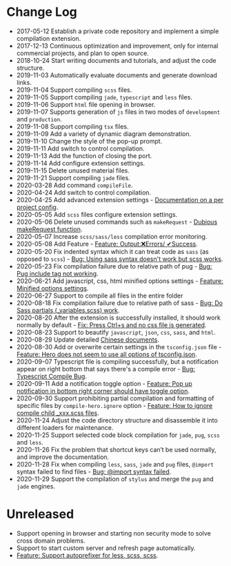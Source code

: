 # Change Log

- 2017-05-12 Establish a private code repository and implement a simple compilation extension.
- 2017-12-13 Continuous optimization and improvement, only for internal commercial projects, and plan to open source.
- 2018-10-24 Start writing documents and tutorials, and adjust the code structure.
- 2019-11-03 Automatically evaluate documents and generate download links.
- 2019-11-04 Support compiling `scss` files.
- 2019-11-05 Support compiling `jade`, `typescript` and `less` files.
- 2019-11-06 Support `html` file opening in browser.
- 2019-11-07 Supports generation of `js` files in two modes of `development` and `production`.
- 2019-11-08 Support compiling `tsx` files.
- 2019-11-09 Add a variety of dynamic diagram demonstration.
- 2019-11-10 Change the style of the pop-up prompt.
- 2019-11-11 Add switch to control compilation.
- 2019-11-13 Add the function of closing the port.
- 2019-11-14 Add configure extension settings.
- 2019-11-15 Delete unused material files.
- 2019-11-21 Support compiling `jade` files.
- 2020-03-28 Add command `compileFile`.
- 2020-04-24 Add switch to control compilation.
- 2020-04-25 Add advanced extension settings - [Documentation on a per project config](https://github.com/Wscats/compile-hero/issues/6).
- 2020-05-05 Add `scss` files configure extension settings.
- 2020-05-06 Delete unused commands such as `makeRequest` - [Dubious makeRequest function](https://github.com/Wscats/compile-hero/issues/9).
- 2020-05-07 Increase `scss/sass/less` compilation error monitoring.
- 2020-05-08 Add Feature - [Feature: Output:❌Errors/ ✔Success](https://github.com/Wscats/compile-hero/issues/15).
- 2020-05-20 Fix indented syntax which it can treat code as `sass` (as opposed to `scss`) - [Bug: Using sass syntax doesn't work but scss works](https://github.com/Wscats/compile-hero/issues/17).
- 2020-05-23 Fix compilation failure due to relative path of pug - [Bug: Pug include tag not working](https://github.com/Wscats/compile-hero/issues/19).
- 2020-06-21 Add javascript, css, html minified options settings - [Feature: Minified options settings](https://github.com/Wscats/compile-hero/issues/13).
- 2020-06-27 Support to compile all files in the entire folder
- 2020-08-18 Fix compilation failure due to relative path of sass - [Bug: Do Sass partials (\_variables.scss) work](https://github.com/Wscats/compile-hero/issues/38).
- 2020-08-20 After the extension is successfully installed, it should work normally by default - [Fix: Press Ctrl+s and no css file is generated](https://github.com/Wscats/compile-hero/issues/36).
- 2020-08-23 Support to beautify `javascript`, `json`, `css`, `sass`, and `html`.
- 2020-08-29 Update detailed [Chinese documents](https://github.com/Wscats/compile-hero/blob/master/README.CN.md).
- 2020-08-30 Add or overwrite certain settings in the `tsconfig.json` file - [Feature: Hero does not seem to use all options of tsconfig.json](https://github.com/Wscats/compile-hero/issues/43).
- 2020-09-07 Typescript file is compiling successfully, but a notification appear on right bottom that says there's a compile error - [Bug: Typescript Compile Bug](https://github.com/Wscats/compile-hero/issues/55).
- 2020-09-11 Add a notification toggle option - [Feature: Pop up notification in bottom right corner should have toggle option](https://github.com/Wscats/compile-hero/issues/58).
- 2020-09-30 Support prohibiting partial compilation and formatting of specific files by `compile-hero.ignore` option - [Feature: How to ignore compile child \_xxx.scss files](https://github.com/Wscats/compile-hero/issues/56).
- 2020-11-24 Adjust the code directory structure and disassemble it into different loaders for maintenance.
- 2020-11-25 Support selected code block compilation for `jade`, `pug`, `scss` and `less`.
- 2020-11-26 Fix the problem that shortcut keys can’t be used normally, and improve the documentation.
- 2020-11-28 Fix when compiling `less`, `sass`, `jade` and `pug` files, `@import` syntax failed to find files - [Bug: @import syntax failed](https://github.com/Wscats/compile-hero/issues/80).
- 2020-11-29 Support the compilation of `stylus` and merge the `pug` and `jade` engines.

# Unreleased

- Support opening in browser and starting non security mode to solve cross domain problems.
- Support to start custom server and refresh page automatically.
- [Feature: Support autoprefixer for less, scss, scss](https://github.com/Wscats/compile-hero/issues/14).
